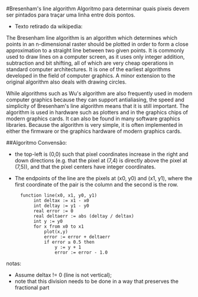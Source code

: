 #Bresenham's line algorithm
Algoritmo para determinar quais pixeis devem ser pintados para traçar uma linha entre dois pontos. 
* Texto retirado da wikipedia:

>
The Bresenham line algorithm is an algorithm which determines which points in an n-dimensional raster should be plotted in order to form a close approximation to a straight line between two given points. It is commonly used to draw lines on a computer screen, as it uses only integer addition, subtraction and bit shifting, all of which are very cheap operations in standard computer architectures. It is one of the earliest algorithms developed in the field of computer graphics. A minor extension to the original algorithm also deals with drawing circles.
>
While algorithms such as Wu's algorithm are also frequently used in modern computer graphics because they can support antialiasing, the speed and simplicity of Bresenham's line algorithm means that it is still important. The algorithm is used in hardware such as plotters and in the graphics chips of modern graphics cards. It can also be found in many software graphics libraries. Because the algorithm is very simple, it is often implemented in either the firmware or the graphics hardware of modern graphics cards.


##Algoritmo
Convensão:
* the top-left is (0,0) such that pixel coordinates increase in the right and down directions (e.g. that the pixel at (7,4) is directly above the pixel at (7,5)), and
that the pixel centers have integer coordinates.

* The endpoints of the line are the pixels at (x0, y0) and (x1, y1), where the first coordinate of the pair is the column and the second is the row.


        function line(x0, x1, y0, y1)
             int deltax := x1 - x0
             int deltay := y1 - y0
             real error := 0
             real deltaerr := abs (deltay / deltax)
             int y := y0
             for x from x0 to x1
                 plot(x,y)
                 error := error + deltaerr
                 if error ≥ 0.5 then
                     y := y + 1
                     error := error - 1.0
 
notas:
* Assume deltax != 0 (line is not vertical);
* note that this division needs to be done in a way that preserves the fractional part
